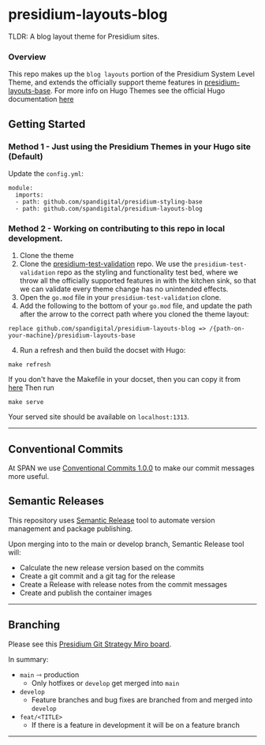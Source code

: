 # presidium-layouts-blog

TLDR: A blog layout theme for Presidium sites.

### Overview 
This repo makes up the `blog layouts` portion of the Presidium System Level Theme, and extends the officially support theme features in [presidium-layouts-base](https://github.com/spandigital/presidium-layouts-base).
For more info on Hugo Themes see the official Hugo documentation [here](https://gohugo.io/hugo-modules/theme-components/) 

## Getting Started

### Method 1 - Just using the Presidium Themes in your Hugo site (Default)
Update the `config.yml`:
```
module:
  imports:
  - path: github.com/spandigital/presidium-styling-base
  - path: github.com/spandigital/presidium-layouts-blog
```

### Method 2 - Working on contributing to this repo in local development.
1. Clone the theme
1. Clone the [presidium-test-validation](https://github.com/SPANDigital/presidium-test-validation) repo. We use the `presidium-test-validation` repo as the styling and functionality test bed, where we throw all the officially supported features in with the kitchen sink, so that we can validate every theme change has no unintended effects.
1. Open the `go.mod` file in your `presidium-test-validation` clone.
1. Add the following to the bottom of your `go.mod` file, and update the path after the arrow to the correct path where you cloned the theme layout:
```
replace github.com/spandigital/presidium-layouts-blog => /{path-on-your-machine}/presidium-layouts-base
```

4. Run a refresh and then build the docset with Hugo:
```
make refresh
```
If you don't have the Makefile in your docset, then you can copy it from [here](https://github.com/SPANDigital/presidium/blob/develop/templates/default/Makefile)
Then run
```
make serve
```
Your served site should be available on `localhost:1313`.

---

## Conventional Commits

At SPAN we use [Conventional Commits 1.0.0](https://www.conventionalcommits.org/en/v1.0.0/) to make our commit messages more useful.

## Semantic Releases

This repository uses [Semantic Release](https://semantic-release.gitbook.io/semantic-release/) tool to automate version management and package publishing.

Upon merging into to the main or develop branch, Semantic Release tool will:
- Calculate the new release version based on the commits
- Create a git commit and a git tag for the release
- Create a Release with release notes from the commit messages
- Create and publish the container images

---

## Branching

Please see this [Presidium Git Strategy Miro board](https://miro.com/app/board/uXjVPK0XxiU=/).

In summary:
- `main` ⇾ production
  - Only hotfixes or `develop` get merged into `main`
- `develop`
  - Feature branches and bug fixes are branched from and merged into `develop`
- `feat/<TITLE>`
  - If there is a feature in development it will be on a feature branch

---